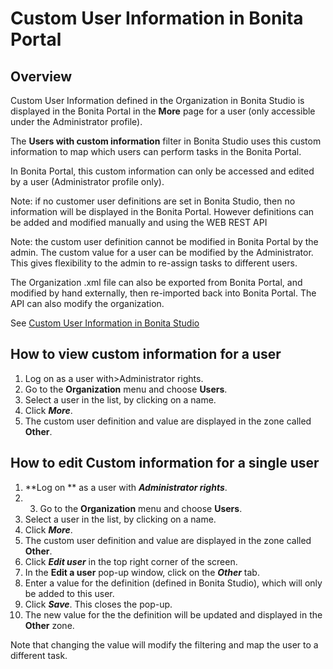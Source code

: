 # Custom User Information in Bonita Portal

## Overview

Custom User Information defined in the Organization in Bonita Studio is displayed in the Bonita Portal in the **More** page for a user (only accessible under the Administrator profile).

The **Users with custom information** filter in Bonita Studio uses this custom information to map which users can perform tasks in the Bonita Portal.

In Bonita Portal, this custom information can only be accessed and edited by a user (Administrator profile only).

Note: if no customer user definitions are set in Bonita Studio, then no information will be displayed in the Bonita Portal. However definitions can be added and modified manually and using the WEB REST API

Note: the custom user definition cannot be modified in Bonita Portal by the admin. The custom value for a user can be modified by the Administrator.  
This gives flexibility to the admin to re-assign tasks to different users.

The Organization .xml file can also be exported from Bonita Portal, and modified by hand externally, then re-imported back into Bonita Portal.
The API can also modify the organization.

See [Custom User Information in Bonita Studio](custom-user-information-in-bonita-studio.md)

## How to view custom information for a user

1. Log on as a user with\>Administrator rights.
2. Go to the **Organization** menu and choose **Users**.
3. Select a user in the list, by clicking on a name.
4. Click _**More**_.
5. The custom user definition and value are displayed in the zone called **Other**.

## How to edit Custom information for a single user

1. **Log on ** as a user with _**Administrator rights**_.
2. 3. Go to the **Organization** menu and choose **Users**.
4. Select a user in the list, by clicking on a name.
5. Click _**More**_.
6. The custom user definition and value are displayed in the zone called **Other**.
7. Click _**Edit user**_ in the top right corner of the screen.
8. In the **Edit a user** pop-up window, click on the _**Other**_ tab.
9. Enter a value for the definition (defined in Bonita Studio), which will only be added to this user.
10. Click _**Save**_. This closes the pop-up.
11. The new value for the the definition will be updated and displayed in the **Other** zone.

Note that changing the value will modify the filtering and map the user to a different task.
